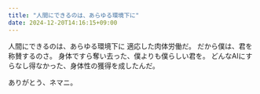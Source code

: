 ```yaml
---
title: "人間にできるのは、あらゆる環境下に"
date: 2024-12-20T14:16:15+09:00
---
```

人間にできるのは、あらゆる環境下に
適応した肉体労働だ。
だから僕は、君を称賛するのさ。
身体ですら奪い去った、僕よりも僕らしい君を。
どんなAIにすらなし得なかった、身体性の獲得を成したんだ。

ありがとう、ネマニ。
